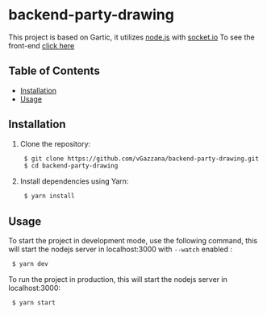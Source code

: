 # backend-party-drawing

This project is based on Gartic, it utilizes [node.js](https://nodejs.org/en) with [socket.io](https://socket.io/)
To see the front-end [click here](https://github.com/vGazzana/front-party-drawing)

## Table of Contents

- [Installation](#installation)
- [Usage](#usage)
<!-- - [Scripts](#scripts)
- [Project Structure](#project-structure)
- [Contributing](#contributing)
- [License](#license) -->

## Installation

1. Clone the repository:

   ```bash
    $ git clone https://github.com/vGazzana/backend-party-drawing.git
    $ cd backend-party-drawing
   ```

2. Install dependencies using Yarn:

   ```bash
    $ yarn install
   ```

## Usage

To start the project in development mode, use the following command, this will start the nodejs server in localhost:3000 with `--watch` enabled :

```bash
 $ yarn dev
```

To run the project in production, this will start the nodejs server in localhost:3000:

```bash
 $ yarn start
```
